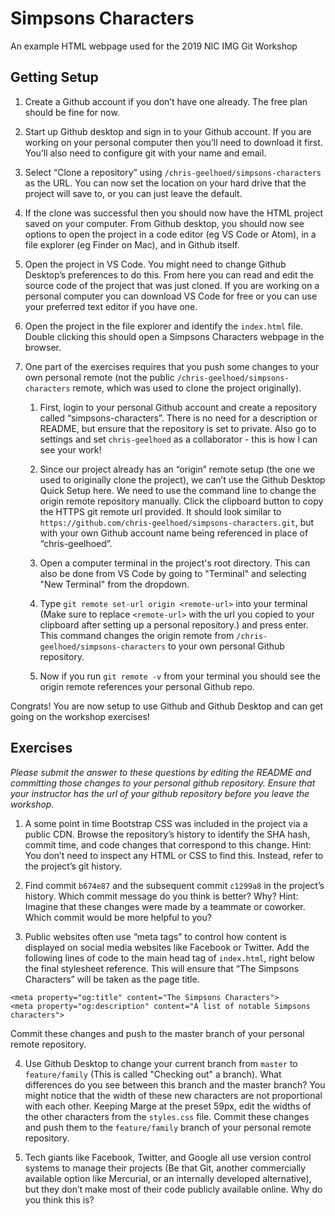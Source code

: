 # Simpsons Characters
An example HTML webpage used for the 2019 NIC IMG Git Workshop

## Getting Setup

1. Create a Github account if you don’t have one already. The free plan should be fine for now.

2. Start up Github desktop and sign in to your Github account. If you are working on your personal computer then you’ll need to download it first. You’ll also need to configure git with your name and email.

3. Select “Clone a repository” using `/chris-geelhoed/simpsons-characters` as the URL. You can now set the location on your hard drive that the project will save to, or you can just leave the default.

4. If the clone was successful then you should now have the HTML project saved on your computer. From Github desktop, you should now see options to open the project in a code editor (eg VS Code or Atom), in a file explorer (eg Finder on Mac), and in Github itself.

5. Open the project in VS Code. You might need to change Github Desktop’s preferences to do this. From here you can read and edit the source code of the project that was just cloned. If you are working on a personal computer you can download VS Code for free or you can use your preferred text editor if you have one.

6. Open the project in the file explorer and identify the `index.html` file. Double clicking this should open a Simpsons Characters webpage in the browser.

7. One part of the exercises requires that you push some changes to your own personal remote (not the public `/chris-geelhoed/simpsons-characters` remote, which was used to clone the project originally).

   1. First, login to your personal Github account and create a repository called “simpsons-characters”. There is no need for a description or README, but ensure that the repository is set to private. Also go to settings and set `chris-geelhoed` as a collaborator - this is how I can see your work!

   2. Since our project already has an “origin” remote setup (the one we used to originally clone the project), we can’t use the Github Desktop Quick Setup here. We need to use the command line to change the origin remote repository manually. Click the clipboard button to copy the HTTPS git remote url provided. It should look similar to `https://github.com/chris-geelhoed/simpsons-characters.git`, but with your own Github account name being referenced in place of “chris-geelhoed”.

   3. Open a computer terminal in the project's root directory. This can also be done from VS Code by going to "Terminal" and selecting "New Terminal" from the dropdown.

   4. Type `git remote set-url origin <remote-url>` into your terminal (Make sure to replace `<remote-url>` with the url you copied to your clipboard after setting up a personal repository.) and press enter. This command changes the origin remote from `/chris-geelhoed/simpsons-characters` to your own personal Github repository.

   5. Now if you run `git remote -v` from your terminal you should see the origin remote references your personal Github repo.
   
Congrats! You are now setup to use Github and Github Desktop and can get going on the workshop exercises!

## Exercises

*Please submit the answer to these questions by editing the README and committing those changes to your personal github repository. Ensure that your instructor has the url of your github repository before you leave the workshop.*

1.  A some point in time Bootstrap CSS was included in the project via a public CDN. Browse the repository’s history to identify the SHA hash, commit time, and code changes that correspond to this change. Hint: You don’t need to inspect any HTML or CSS to find this. Instead, refer to the project’s git history.

2.  Find commit `b674e87` and the subsequent commit `c1299a8` in the project’s history. Which commit message do you think is better? Why? Hint: Imagine that these changes were made by a teammate or coworker. Which commit would be more helpful to you?

3.  Public websites often use “meta tags” to control how content is displayed on social media websites like Facebook or Twitter. Add the following lines of code to the main head tag of `index.html`, right below the final stylesheet reference. This will ensure that “The Simpsons Characters” will be taken as the page title.
```
<meta property="og:title" content="The Simpsons Characters">
<meta property="og:description" content="A list of notable Simpsons characters">
```

   Commit these changes and push to the master branch of your personal remote repository.

4.  Use Github Desktop to change your current branch from `master` to `feature/family` (This is called "Checking out" a branch). What differences do you see between this branch and the master branch? You might notice that the width of these new characters are not proportional with each other. Keeping Marge at the preset 59px, edit the widths of the other characters from the `styles.css` file. Commit these changes and push them to the `feature/family` branch of your personal remote repository.

5.  Tech giants like Facebook, Twitter, and Google all use version control systems to manage their projects (Be that Git, another commercially available option like Mercurial, or an internally developed alternative), but they don’t make most of their code publicly available online. Why do you think this is?
